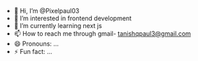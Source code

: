 - 👋 Hi, I’m @Pixelpaul03
- 👀 I’m interested in frontend development
- 🌱 I’m currently learning next js
- 📫 How to reach me through gmail- tanishqpaul3@gmail.com
- 😄 Pronouns: ...
- ⚡ Fun fact: ...

<!---
Pixelpaul03/Pixelpaul03 is a ✨ special ✨ repository because its `README.md` (this file) appears on your GitHub profile.
You can click the Preview link to take a look at your changes.
--->
